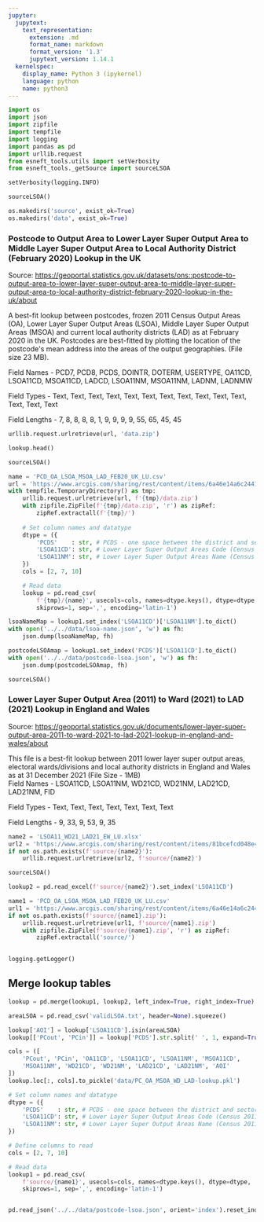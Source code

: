 ```yaml
---
jupyter:
  jupytext:
    text_representation:
      extension: .md
      format_name: markdown
      format_version: '1.3'
      jupytext_version: 1.14.1
  kernelspec:
    display_name: Python 3 (ipykernel)
    language: python
    name: python3
---
```


```python
import os
import json
import zipfile
import tempfile
import logging
import pandas as pd
import urllib.request
from esneft_tools.utils import setVerbosity
from esneft_tools._getSource import sourceLSOA
```

```python
setVerbosity(logging.INFO)
```

```python
sourceLSOA()
```

```python
os.makedirs('source', exist_ok=True)
os.makedirs('data', exist_ok=True)
```

### Postcode to Output Area to Lower Layer Super Output Area to Middle Layer Super Output Area to Local Authority District (February 2020) Lookup in the UK

Source: https://geoportal.statistics.gov.uk/datasets/ons::postcode-to-output-area-to-lower-layer-super-output-area-to-middle-layer-super-output-area-to-local-authority-district-february-2020-lookup-in-the-uk/about

A best-fit lookup between postcodes, frozen  2011 Census Output Areas (OA), Lower Layer Super Output Areas (LSOA), Middle Layer Super Output Areas (MSOA) and current local authority districts (LAD) as at February 2020 in the UK. Postcodes are best-fitted by plotting the location of the postcode's mean address into the areas of the output geographies. (File size 23 MB).

Field Names - PCD7, PCD8, PCDS, DOINTR, DOTERM, USERTYPE, OA11CD, LSOA11CD, MSOA11CD, LADCD, LSOA11NM, MSOA11NM, LADNM, LADNMW

Field Types - Text, Text, Text, Text, Text, Text, Text, Text, Text, Text, Text, Text, Text, Text

Field Lengths - 7, 8, 8, 8, 8, 1, 9, 9, 9, 9, 55, 65, 45, 45

```python
urllib.request.urlretrieve(url, 'data.zip')
```

```python
lookup.head()
```

```python
sourceLSOA()
```

```python
name = 'PCD_OA_LSOA_MSOA_LAD_FEB20_UK_LU.csv'
url = 'https://www.arcgis.com/sharing/rest/content/items/6a46e14a6c2441e3ab08c7b277335558/data'
with tempfile.TemporaryDirectory() as tmp:
    urllib.request.urlretrieve(url, f'{tmp}/data.zip')
    with zipfile.ZipFile(f'{tmp}/data.zip', 'r') as zipRef:
        zipRef.extractall(f'{tmp}/')
        
    # Set column names and datatype
    dtype = ({
        'PCDS'    : str, # PCDS - one space between the district and sector-unit part of the postcode.
        'LSOA11CD': str, # Lower Layer Super Output Areas Code (Census 2011)
        'LSOA11NM': str, # Lower Layer Super Output Areas Name (Census 2011)
    })
    cols = [2, 7, 10]

    # Read data
    lookup = pd.read_csv(
        f'{tmp}/{name}', usecols=cols, names=dtype.keys(), dtype=dtype, 
        skiprows=1, sep=',', encoding='latin-1')
```

```python
lsoaNameMap = lookup1.set_index('LSOA11CD')['LSOA11NM'].to_dict()
with open('../../data/lsoa-name.json', 'w') as fh:
    json.dump(lsoaNameMap, fh)
```

```python
postcodeLSOAmap = lookup1.set_index('PCDS')['LSOA11CD'].to_dict()
with open('../../data/postcode-lsoa.json', 'w') as fh:
    json.dump(postcodeLSOAmap, fh)
```

```python
sourceLSOA()
```

### Lower Layer Super Output Area (2011) to Ward (2021) to LAD (2021) Lookup in England and Wales

Source: https://geoportal.statistics.gov.uk/documents/lower-layer-super-output-area-2011-to-ward-2021-to-lad-2021-lookup-in-england-and-wales/about

This file is a best-fit lookup between 2011 lower layer super output areas, electoral wards/divisions and local authority districts in England and Wales as at 31 December 2021  (File Size - 1MB)  
Field Names - LSOA11CD, LSOA11NM, WD21CD, WD21NM, LAD21CD, LAD21NM, FID

Field Types - Text, Text, Text, Text, Text, Text, Text

Field Lengths - 9, 33, 9, 53, 9, 35

```python
name2 = 'LSOA11_WD21_LAD21_EW_LU.xlsx'
url2 = 'https://www.arcgis.com/sharing/rest/content/items/81bcefcd048e43acb948ad069c5e06c0/data'
if not os.path.exists(f'source/{name2}'):
    urllib.request.urlretrieve(url2, f'source/{name2}')
```

```python
sourceLSOA()
```

```python
lookup2 = pd.read_excel(f'source/{name2}').set_index('LSOA11CD')
```

```python
name1 = 'PCD_OA_LSOA_MSOA_LAD_FEB20_UK_LU.csv'
url1 = 'https://www.arcgis.com/sharing/rest/content/items/6a46e14a6c2441e3ab08c7b277335558/data'
if not os.path.exists(f'source/{name1}.zip'):
    urllib.request.urlretrieve(url1, f'source/{name1}.zip')
    with zipfile.ZipFile(f'source/{name1}.zip', 'r') as zipRef:
        zipRef.extractall('source/')
    
```

```python
logging.getLogger()
```

## Merge lookup tables

```python
lookup = pd.merge(lookup1, lookup2, left_index=True, right_index=True).reset_index()
```

```python
areaLSOA = pd.read_csv('validLSOA.txt', header=None).squeeze()
```

```python
lookup['AOI'] = lookup['LSOA11CD'].isin(areaLSOA)
lookup[['PCout', 'PCin']] = lookup['PCDS'].str.split(' ', 1, expand=True)

cols = ([
    'PCout', 'PCin', 'OA11CD', 'LSOA11CD', 'LSOA11NM', 'MSOA11CD', 
    'MSOA11NM', 'WD21CD', 'WD21NM', 'LAD21CD', 'LAD21NM', 'AOI'
])
lookup.loc[:, cols].to_pickle('data/PC_OA_MSOA_WD_LAD-lookup.pkl')
```

```python
# Set column names and datatype
dtype = ({
    'PCDS'    : str, # PCDS - one space between the district and sector-unit part of the postcode.
    'LSOA11CD': str, # Lower Layer Super Output Areas Code (Census 2011)
    'LSOA11NM': str, # Lower Layer Super Output Areas Name (Census 2011)
})

# Define columns to read
cols = [2, 7, 10]

# Read data
lookup1 = pd.read_csv(
    f'source/{name1}', usecols=cols, names=dtype.keys(), dtype=dtype, 
    skiprows=1, sep=',', encoding='latin-1')
```

```python

```

```python
pd.read_json('../../data/postcode-lsoa.json', orient='index').reset_index().rename({'index':})

```
